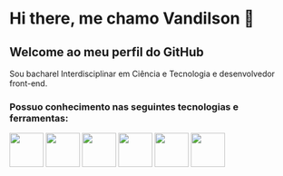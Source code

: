 # Hi there, me chamo Vandilson 👋
## Welcome ao meu perfil do GitHub

Sou bacharel Interdisciplinar em Ciência e Tecnologia e desenvolvedor front-end.
### Possuo conhecimento nas seguintes tecnologias e ferramentas:

<img loading="lazy" src="https://cdn.jsdelivr.net/gh/devicons/devicon/icons/html5/html5-original.svg" width= "60" height= "60"/>   <img loading="lazy" src="https://cdn.jsdelivr.net/gh/devicons/devicon/icons/css3/css3-original.svg" width= "60" height= "60"/>   <img loading="lazy" src="https://cdn.jsdelivr.net/gh/devicons/devicon/icons/tailwindcss/tailwindcss-original-wordmark.svg" width= "60" height= "60"/>   <img loading="lazy" src="https://cdn.jsdelivr.net/gh/devicons/devicon/icons/javascript/javascript-original.svg" width= "60" height= "60"/>   <img loading="lazy" src="https://cdn.jsdelivr.net/gh/devicons/devicon/icons/react/react-original-wordmark.svg" width= "60" height= "60"/>   <img loading="lazy" src="https://cdn.jsdelivr.net/gh/devicons/devicon/icons/git/git-original-wordmark.svg" width= "60" height= "60"/>
        

<!--
**vandilsonbrito/vandilsonbrito** is a ✨ _special_ ✨ repository because its `README.md` (this file) appears on your GitHub profile.

Here are some ideas to get you started:

- 🔭 I’m currently working on ...
- 🌱 I’m currently learning ...
- 👯 I’m looking to collaborate on ...
- 🤔 I’m looking for help with ...
- 💬 Ask me about ...
- 📫 How to reach me: ...
- 😄 Pronouns: ...
- ⚡ Fun fact: ...
-->
